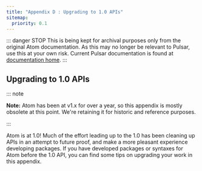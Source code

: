 ```yaml
---
title: "Appendix D : Upgrading to 1.0 APIs"
sitemap:
  priority: 0.1
---
```


::: danger STOP
This is being kept for archival purposes only from the original Atom documentation. As this may no longer be relevant to Pulsar, use this at your own risk.
Current Pulsar documentation is found at [documentation home](/docs/launch-manual/getting-started).
:::

## Upgrading to 1.0 APIs

::: note

**Note:** Atom has been at v1.x for over a year, so this appendix is mostly obsolete at this point. We're retaining it for historic and reference purposes.

:::

Atom is at 1.0! Much of the effort leading up to the 1.0 has been cleaning up APIs in an attempt to future proof, and make a more pleasant experience developing packages. If you have developed packages or syntaxes for Atom before the 1.0 API, you can find some tips on upgrading your work in this appendix.

<!-- @include: ./sections/upgrading-your-package.md -->

<!-- @include: ./sections/upgrading-your-ui-theme-or-package-selectors.md -->

<!-- @include: ./sections/upgrading-your-syntax-theme.md -->
